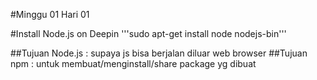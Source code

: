 #Minggu 01 Hari 01

#Install Node.js on Deepin
'''sudo apt-get install node nodejs-bin'''

##Tujuan Node.js : supaya js bisa berjalan diluar web browser
##Tujuan npm : untuk membuat/menginstall/share package yg dibuat
##